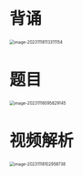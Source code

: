 # 背诵

<img src="https://cvp.oss-cn-shanghai.aliyuncs.com/picgo/202311181133292.png" alt="image-20231118113311154" style="zoom:50%;" />



# 题目

<img src="https://cvp.oss-cn-shanghai.aliyuncs.com/picgo/202311180958269.png" alt="image-20231118095829145" style="zoom:50%;" />



# 视频解析

<img src="https://cvp.oss-cn-shanghai.aliyuncs.com/picgo/202311181029002.png" alt="image-20231118102958738" style="zoom:50%;" />



